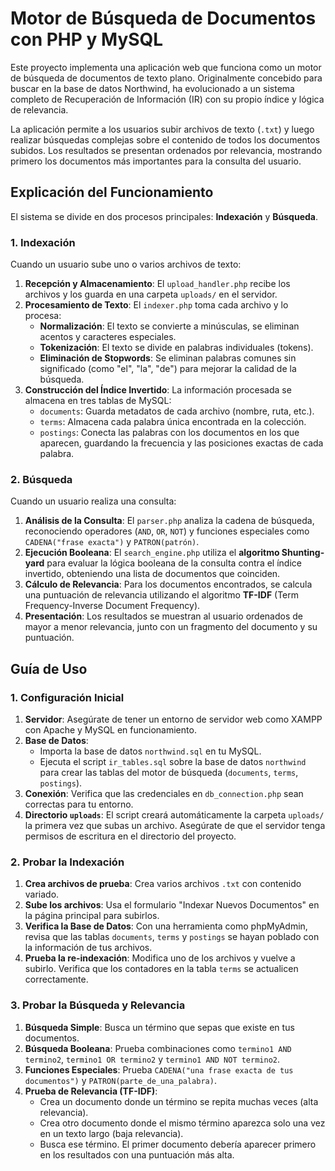 # Motor de Búsqueda de Documentos con PHP y MySQL

Este proyecto implementa una aplicación web que funciona como un motor de búsqueda de documentos de texto plano. Originalmente concebido para buscar en la base de datos Northwind, ha evolucionado a un sistema completo de Recuperación de Información (IR) con su propio índice y lógica de relevancia.


La aplicación permite a los usuarios subir archivos de texto (`.txt`) y luego realizar búsquedas complejas sobre el contenido de todos los documentos subidos. Los resultados se presentan ordenados por relevancia, mostrando primero los documentos más importantes para la consulta del usuario.

## Explicación del Funcionamiento

El sistema se divide en dos procesos principales: **Indexación** y **Búsqueda**.

### 1. Indexación

Cuando un usuario sube uno o varios archivos de texto:

1.  **Recepción y Almacenamiento**: El `upload_handler.php` recibe los archivos y los guarda en una carpeta `uploads/` en el servidor.
2.  **Procesamiento de Texto**: El `indexer.php` toma cada archivo y lo procesa:
    *   **Normalización**: El texto se convierte a minúsculas, se eliminan acentos y caracteres especiales.
    *   **Tokenización**: El texto se divide en palabras individuales (tokens).
    *   **Eliminación de Stopwords**: Se eliminan palabras comunes sin significado (como "el", "la", "de") para mejorar la calidad de la búsqueda.
3.  **Construcción del Índice Invertido**: La información procesada se almacena en tres tablas de MySQL:
    *   `documents`: Guarda metadatos de cada archivo (nombre, ruta, etc.).
    *   `terms`: Almacena cada palabra única encontrada en la colección.
    *   `postings`: Conecta las palabras con los documentos en los que aparecen, guardando la frecuencia y las posiciones exactas de cada palabra.

### 2. Búsqueda

Cuando un usuario realiza una consulta:

1.  **Análisis de la Consulta**: El `parser.php` analiza la cadena de búsqueda, reconociendo operadores (`AND`, `OR`, `NOT`) y funciones especiales como `CADENA("frase exacta")` y `PATRON(patrón)`.
2.  **Ejecución Booleana**: El `search_engine.php` utiliza el **algoritmo Shunting-yard** para evaluar la lógica booleana de la consulta contra el índice invertido, obteniendo una lista de documentos que coinciden.
3.  **Cálculo de Relevancia**: Para los documentos encontrados, se calcula una puntuación de relevancia utilizando el algoritmo **TF-IDF** (Term Frequency-Inverse Document Frequency).
4.  **Presentación**: Los resultados se muestran al usuario ordenados de mayor a menor relevancia, junto con un fragmento del documento y su puntuación.

## Guía de Uso

### 1. Configuración Inicial

1.  **Servidor**: Asegúrate de tener un entorno de servidor web como XAMPP con Apache y MySQL en funcionamiento.
2.  **Base de Datos**:
    *   Importa la base de datos `northwind.sql` en tu MySQL.
    *   Ejecuta el script `ir_tables.sql` sobre la base de datos `northwind` para crear las tablas del motor de búsqueda (`documents`, `terms`, `postings`).
3.  **Conexión**: Verifica que las credenciales en `db_connection.php` sean correctas para tu entorno.
4.  **Directorio `uploads`**: El script creará automáticamente la carpeta `uploads/` la primera vez que subas un archivo. Asegúrate de que el servidor tenga permisos de escritura en el directorio del proyecto.

### 2. Probar la Indexación

1.  **Crea archivos de prueba**: Crea varios archivos `.txt` con contenido variado.
2.  **Sube los archivos**: Usa el formulario "Indexar Nuevos Documentos" en la página principal para subirlos.
3.  **Verifica la Base de Datos**: Con una herramienta como phpMyAdmin, revisa que las tablas `documents`, `terms` y `postings` se hayan poblado con la información de tus archivos.
4.  **Prueba la re-indexación**: Modifica uno de los archivos y vuelve a subirlo. Verifica que los contadores en la tabla `terms` se actualicen correctamente.

### 3. Probar la Búsqueda y Relevancia

1.  **Búsqueda Simple**: Busca un término que sepas que existe en tus documentos.
2.  **Búsqueda Booleana**: Prueba combinaciones como `termino1 AND termino2`, `termino1 OR termino2` y `termino1 AND NOT termino2`.
3.  **Funciones Especiales**: Prueba `CADENA("una frase exacta de tus documentos")` y `PATRON(parte_de_una_palabra)`.
4.  **Prueba de Relevancia (TF-IDF)**:
    *   Crea un documento donde un término se repita muchas veces (alta relevancia).
    *   Crea otro documento donde el mismo término aparezca solo una vez en un texto largo (baja relevancia).
    *   Busca ese término. El primer documento debería aparecer primero en los resultados con una puntuación más alta.
